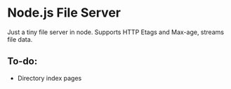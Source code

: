 ﻿# Node.js File Server

Just a tiny file server in node. Supports HTTP Etags and Max-age, streams file data.

## To-do:

- Directory index pages
